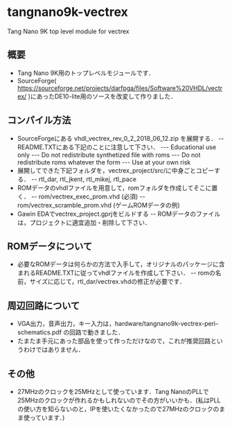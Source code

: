 # tangnano9k-vectrex
Tang Nano 9K top level module for vectrex

## 概要
- Tang Nano 9K用のトップレベルモジュールです．
- SourceForge( https://sourceforge.net/projects/darfpga/files/Software%20VHDL/vectrex/ )にあったDE10-lite用のソースを改変して作りました．

## コンパイル方法
- SourceForgeにある vhdl_vectrex_rev_0_2_2018_06_12.zip を展開する．
-- README.TXTにある下記のことに注意して下さい．
--- Educational use only
--- Do not redistribute synthetized file with roms
--- Do not redistribute roms whatever the form
--- Use at your own risk
- 展開してできた下記フォルダを，vectrex_project/src/に中身ごとコピーする．
 -- rtl_dar, rtl_jkent, rtl_mikej, rtl_pace
- ROMデータのvhdlファイルを用意して，romフォルダを作成してそこに置く．
 -- rom/vectrex_exec_prom.vhd (必須)
 -- rom/vectrex_scramble_prom.vhd (ゲームROMデータの例)
- Gawin EDAでvectrex_project.gprjをビルドする
-- ROMデータのファイルは，プロジェクトに適宜追加・削除して下さい．

## ROMデータについて
- 必要なROMデータは何らかの方法で入手して，オリジナルのパッケージに含まれるREADME.TXTに従ってvhdlファイルを作成して下さい．
-- romの名前，サイズに応じて，rtl_dar/vectrex.vhdの修正が必要です．

## 周辺回路について
- VGA出力，音声出力，キー入力は，hardware/tangnano9k-vectrex-peri-schematics.pdf の回路で動きました．
- たまたま手元にあった部品を使って作っただけなので，これが推奨回路というわけではありません．

## その他
- 27MHzのクロックを25MHzとして使っています．Tang NanoのPLLで25MHzのクロックが作れるかもしれないのでその方がいいかも．(私はPLLの使い方を知らないのと，IPを使いたくなかったので27MHzのクロックのまま使っています．)

